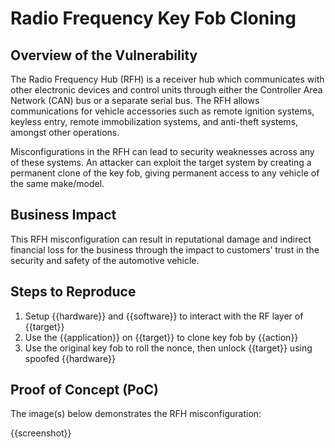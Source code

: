 # Radio Frequency Key Fob Cloning

## Overview of the Vulnerability

The Radio Frequency Hub (RFH) is a receiver hub which communicates with other electronic devices and control units through either the Controller Area Network (CAN) bus or a separate serial bus. The RFH allows communications for vehicle accessories such as remote ignition systems, keyless entry, remote immobilization systems, and anti-theft systems, amongst other operations.

Misconfigurations in the RFH can lead to security weaknesses across any of these systems. An attacker can exploit the target system by creating a permanent clone of the key fob, giving permanent access to any vehicle of the same make/model.

## Business Impact

This RFH misconfiguration can result in reputational damage and indirect financial loss for the business through the impact to customers’ trust in the security and safety of the automotive vehicle.

## Steps to Reproduce

1. Setup {{hardware}} and {{software}} to interact with the RF layer of {{target}}
1. Use the {{application}} on {{target}} to clone key fob by {{action}}
1. Use the original key fob to roll the nonce, then unlock {{target}} using spoofed {{hardware}}

## Proof of Concept (PoC)

The image(s) below demonstrates the RFH misconfiguration:

{{screenshot}}
